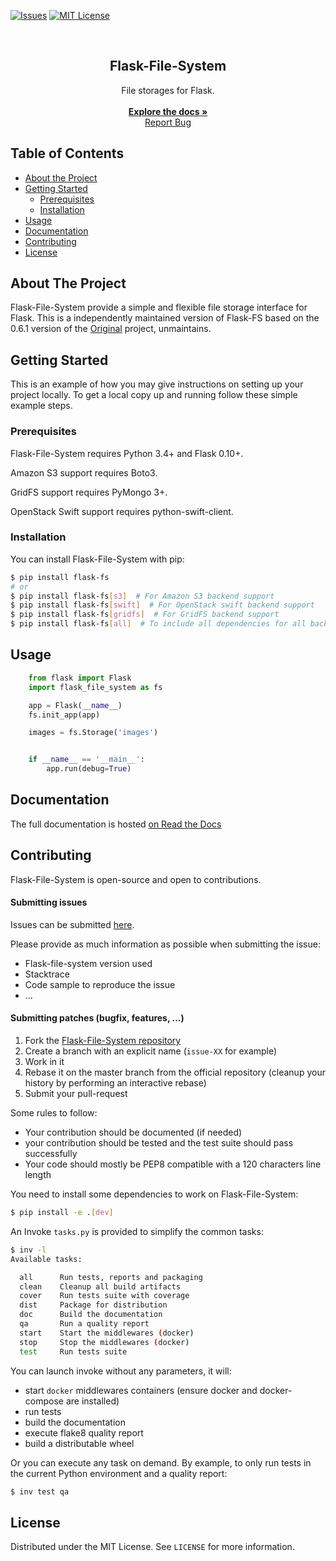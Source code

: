 [![Issues][issues-shield]][issues-url]
[![MIT License][license-shield]][license-url]

<br />
<p align="center">
  <h2 align="center">Flask-File-System</h2>
  <p align="center">
    File storages for Flask.
    <br />
    <br />
    <a href="https://github.com/othneildrew/Best-README-Template"><strong>Explore the docs »</strong></a>
    <br />
    <a href="https://github.com/quaxsze/flask-file-system/issues">Report Bug</a>
  </p>
</p>

## Table of Contents

* [About the Project](#about-the-project)
* [Getting Started](#getting-started)
  * [Prerequisites](#prerequisites)
  * [Installation](#installation)
* [Usage](#usage)
* [Documentation](#documentation)
* [Contributing](#contributing)
* [License](#license)

## About The Project

Flask-File-System provide a simple and flexible file storage interface for Flask.
This is a independently maintained version of Flask-FS based on the 0.6.1 version of the [Original](https://github.com/noirbizarre/flask-fs) project, unmaintains.

## Getting Started

This is an example of how you may give instructions on setting up your project locally.
To get a local copy up and running follow these simple example steps.

### Prerequisites

Flask-File-System requires Python 3.4+ and Flask 0.10+.

Amazon S3 support requires Boto3.

GridFS support requires PyMongo 3+.

OpenStack Swift support requires python-swift-client.

### Installation

You can install Flask-File-System with pip:

```sh
$ pip install flask-fs
# or
$ pip install flask-fs[s3]  # For Amazon S3 backend support
$ pip install flask-fs[swift]  # For OpenStack swift backend support
$ pip install flask-fs[gridfs]  # For GridFS backend support
$ pip install flask-fs[all]  # To include all dependencies for all backends
```

## Usage

```python
    from flask import Flask
    import flask_file_system as fs

    app = Flask(__name__)
    fs.init_app(app)

    images = fs.Storage('images')


    if __name__ == '__main__':
        app.run(debug=True)
```

## Documentation

The full documentation is hosted [on Read the Docs](http://flask-fs.readthedocs.org/en/latest/)

## Contributing

Flask-File-System is open-source and open to contributions.

#### Submitting issues

Issues can be submitted [here](https://github.com/quaxsze/flask-file-system/issues).

Please provide as much information as possible when submitting the issue:

- Flask-file-system version used
- Stacktrace
- Code sample to reproduce the issue
- ...

#### Submitting patches (bugfix, features, ...)

1. Fork the [Flask-File-System repository](https://github.com/quaxsze/flask-file-system)
2. Create a branch with an explicit name (`issue-XX` for example)
3. Work in it
4. Rebase it on the master branch from the official repository (cleanup your history by performing an interactive rebase)
5. Submit your pull-request

Some rules to follow:

* Your contribution should be documented (if needed)
* your contribution should be tested and the test suite should pass successfully
* Your code should mostly be PEP8 compatible with a 120 characters line length

You need to install some dependencies to work on Flask-File-System:

```sh
$ pip install -e .[dev]
```

An Invoke `tasks.py` is provided to simplify the common tasks:

```sh
$ inv -l
Available tasks:

  all      Run tests, reports and packaging
  clean    Cleanup all build artifacts
  cover    Run tests suite with coverage
  dist     Package for distribution
  doc      Build the documentation
  qa       Run a quality report
  start    Start the middlewares (docker)
  stop     Stop the middlewares (docker)
  test     Run tests suite
```

You can launch invoke without any parameters, it will:

* start `docker` middlewares containers (ensure docker and docker-compose are installed)
* run tests
* build the documentation
* execute flake8 quality report
* build a distributable wheel

Or you can execute any task on demand.
By example, to only run tests in the current Python environment and a quality report:

```sh
$ inv test qa
```

## License

Distributed under the MIT License. See `LICENSE` for more information.

<!-- MARKDOWN LINKS & IMAGES -->
[issues-shield]: https://img.shields.io/github/issues/othneildrew/Best-README-Template.svg?style=flat-square
[issues-url]: https://github.com/quaxsze/flask-file-system/issues
[license-shield]: https://img.shields.io/github/license/othneildrew/Best-README-Template.svg?style=flat-square
[license-url]: https://github.com/quaxsze/flask-file-system/blob/master/LICENSE

